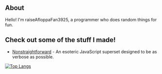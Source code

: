 <!---
- 👋 Hi, I’m @raiseAfloppaFan3925
- 👀 I’m interested in ...
- 🌱 I’m currently learning TypeScript and Python
- 💞️ I’m looking to collaborate on ...
- 📫 How to reach me ...
- 😄 Pronouns: Boeing AH-64D Apache Longbow (jk)
- ⚡ Fun fact: **i like cats**
--->
## About
Hello! I'm raiseAfloppaFan3925, a programmer who does random things for fun.

## Check out some of the stuff I made!
- [Nonstraightforward](https://github.com/raiseAfloppaFan3925/nonstraightforward) - An esoteric JavaScript superset designed to be as verbose as possible.

[![Top Langs](https://github-readme-stats.vercel.app/api/top-langs/?username=raiseAfloppaFan3925)](https://github.com/anuraghazra/github-readme-stats)
